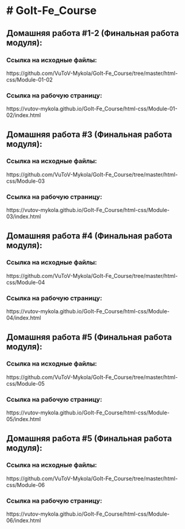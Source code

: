 <h1># GoIt-Fe_Course</h1>
<section>
<h2><b>Домашняя работа #1-2 (Финальная работа модуля):</b></h2>
   <h3>Ссылка на исходные файлы:</h3>
 <p>  https://github.com/VuToV-Mykola/GoIt-Fe_Course/tree/master/html-css/Module-01-02</p>
 <h3>  Ссылка на рабочую страницу:</h3>
 <p>  https://vutov-mykola.github.io/GoIt-Fe_Course/html-css/Module-01-02/index.html</p>
</section>
<section>
<h2><b>Домашняя работа #3 (Финальная работа модуля):</b></h2>
 <h3>  Ссылка на исходные файлы:</h3>
 <p>  https://github.com/VuToV-Mykola/GoIt-Fe_Course/tree/master/html-css/Module-03</p>
  <h3> Ссылка на рабочую страницу:</h3>
 <p>  https://vutov-mykola.github.io/GoIt-Fe_Course/html-css/Module-03/index.html</p>
</section>
<section>
<h2><b>Домашняя работа #4 (Финальная работа модуля):</b></h2>
 <h3>  Ссылка на исходные файлы:</h3>
 <p>  https://github.com/VuToV-Mykola/GoIt-Fe_Course/tree/master/html-css/Module-04</p>
  <h3> Ссылка на рабочую страницу:</h3>
 <p>  https://vutov-mykola.github.io/GoIt-Fe_Course/html-css/Module-04/index.html</p>
</section>
<section>
<h2><b>Домашняя работа #5 (Финальная работа модуля):</b></h2>
 <h3>  Ссылка на исходные файлы:</h3>
 <p>  https://github.com/VuToV-Mykola/GoIt-Fe_Course/tree/master/html-css/Module-05</p>
  <h3> Ссылка на рабочую страницу:</h3>
 <p>  https://vutov-mykola.github.io/GoIt-Fe_Course/html-css/Module-05/index.html</p>
</section>
<section>
<h2><b>Домашняя работа #5 (Финальная работа модуля):</b></h2>
 <h3>  Ссылка на исходные файлы:</h3>
 <p>  https://github.com/VuToV-Mykola/GoIt-Fe_Course/tree/master/html-css/Module-06</p>
  <h3> Ссылка на рабочую страницу:</h3>
 <p>  https://vutov-mykola.github.io/GoIt-Fe_Course/html-css/Module-06/index.html</p>
</section>
